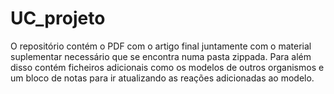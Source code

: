 # UC_projeto
O repositório contém o PDF com o artigo final juntamente com o material suplementar necessário que se encontra numa pasta zippada.
Para além disso contém ficheiros adicionais como os modelos de outros organismos e um bloco de notas para ir atualizando as reações adicionadas ao modelo.
